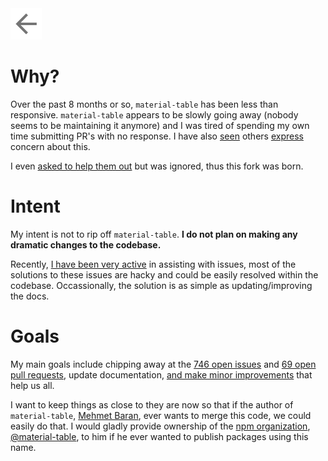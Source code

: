<a href="/README.md">
  <img 
    alt="Go Back" 
    src="goback.png"
    width=50" 
    height="50"
  />
</a>

# Why?

Over the past 8 months or so, `material-table` has been less than responsive. `material-table` appears to be slowly going away (nobody seems to be maintaining it anymore) and I was tired of spending my own time submitting PR's with no response. I have also [seen](https://github.com/mbrn/material-table/issues/1896) others [express](https://github.com/mbrn/material-table/issues/1217) concern about this.

I even [asked to help them out](https://github.com/mbrn/material-table/issues/1171) but was ignored, thus this fork was born.

# Intent

My intent is not to rip off `material-table`. **I do not plan on making any dramatic changes to the codebase.** 

Recently, [I have been very active](https://github.com/mbrn/material-table/issues?q=is%3Aissue+commenter%3Aoze4) in assisting with issues, most of the solutions to these issues are hacky and could be easily resolved within the codebase. Occassionally, the solution is as simple as updating/improving the docs.

# Goals

My main goals include chipping away at the [746 open issues](https://github.com/mbrn/material-table/issues) and [69 open pull requests](https://github.com/mbrn/material-table/pulls), update documentation, [and make minor improvements](#demo) that help us all.

I want to keep things as close to they are now so that if the author of `material-table`, [Mehmet Baran](https://twitter.com/baranmehmet), ever wants to merge this code, we could easily do that. I would gladly provide ownership of the [npm organization](https://docs.npmjs.com/orgs/), [@material-table](https://www.npmjs.com/package/@material-table/core), to him if he ever wanted to publish packages using this name.
